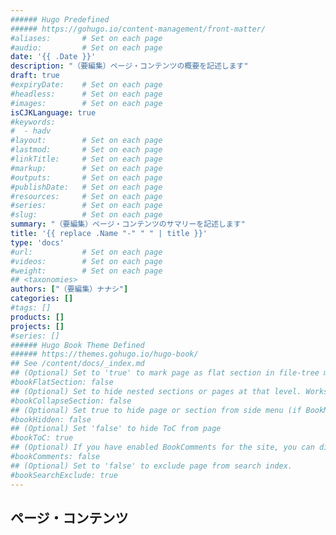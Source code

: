 ```yaml
---
###### Hugo Predefined
###### https://gohugo.io/content-management/front-matter/
#aliases:       # Set on each page
#audio:         # Set on each page
date: '{{ .Date }}'
description: "（要編集）ページ・コンテンツの概要を記述します"
draft: true
#expiryDate:    # Set on each page 
#headless:      # Set on each page
#images:        # Set on each page
isCJKLanguage: true
#keywords:
#  - hadv
#layout:        # Set on each page
#lastmod:       # Set on each page
#linkTitle:     # Set on each page
#markup:        # Set on each page
#outputs:       # Set on each page
#publishDate:   # Set on each page
#resources:     # Set on each page
#series:        # Set on each page
#slug:          # Set on each page
summary: "（要編集）ページ・コンテンツのサマリーを記述します"
title: '{{ replace .Name "-" " " | title }}'
type: 'docs'
#url:           # Set on each page
#videos:        # Set on each page
#weight:        # Set on each page
## <taxonomies>
authors: ["（要編集）ナナシ"]
categories: []
#tags: []
products: []
projects: []
#series: []
###### Hugo Book Theme Defined
###### https://themes.gohugo.io/hugo-book/
## See /content/docs/_index.md
## (Optional) Set to 'true' to mark page as flat section in file-tree menu (if BookMenuBundle not set)
#bookFlatSection: false
## (Optional) Set to hide nested sections or pages at that level. Works only with file-tree menu mode
#bookCollapseSection: false
## (Optional) Set true to hide page or section from side menu (if BookMenuBundle not set)
#bookHidden: false
## (Optional) Set 'false' to hide ToC from page
#bookToC: true
## (Optional) If you have enabled BookComments for the site, you can disable it for specific pages.
#bookComments: false
## (Optional) Set to 'false' to exclude page from search index.
#bookSearchExclude: true
---
```


## ページ・コンテンツ
